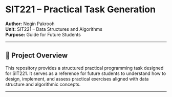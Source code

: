 # SIT221 – Practical Task Generation

**Author:** Negin Pakrooh  
**Unit:** SIT221 – Data Structures and Algorithms  
**Purpose:** Guide for Future Students

---

## 📘 Project Overview

This repository provides a structured practical programming task designed for SIT221. It serves as a reference for future students to understand how to design, implement, and assess practical exercises aligned with data structure and algorithmic concepts.

---


